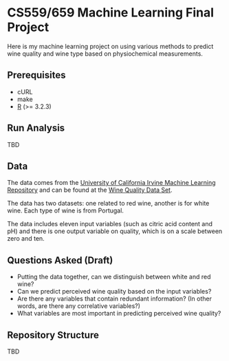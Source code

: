 # CS559/659 Machine Learning Final Project

Here is my machine learning project on using various methods to predict wine
quality and wine type based on physiochemical measurements.


## Prerequisites

- cURL
- make
- [R][r] (>= 3.2.3)

[r]: https://www.r-project.org/


## Run Analysis

TBD


## Data

The data comes from the [University of California Irvine Machine Learning
Repository][uci] and can be found at the [Wine Quality Data Set][wine].

The data has two datasets: one related to red wine, another is for white wine.
Each type of wine is from Portugal.

The data includes eleven input variables (such as citric acid content and pH)
and there is one output variable on quality, which is on a scale between zero
and ten.

[uci]: http://archive.ics.uci.edu/ml/index.html
[wine]: http://archive.ics.uci.edu/ml/datasets/Wine+Quality


## Questions Asked (Draft)

- Putting the data together, can we distinguish between white and red wine?
- Can we predict perceived wine quality based on the input variables?
- Are there any variables that contain redundant information? (In other words,
  are there any correlative variables?)
- What variables are most important in predicting perceived wine quality?


## Repository Structure

TBD

